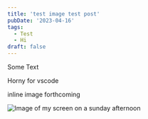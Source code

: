 ```yaml
---
title: 'test image test post'
pubDate: '2023-04-16'
tags:
  - Test
  - Hi
draft: false
---
```

Some Text

Horny for vscode

inline image forthcoming

![Image of my screen on a sunday afternoon](/testimagehooray.png "Image of my screen etc etc")
